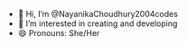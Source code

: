 - 👋 Hi, I’m @NayanikaChoudhury2004codes
- 👀 I’m interested in creating and developing 
- 😄 Pronouns: She/Her

<!---
NayanikaChoudhury2004codes/NayanikaChoudhury2004codes is a ✨ special ✨ repository because its `README.md` (this file) appears on your GitHub profile.
You can click the Preview link to take a look at your changes.
--->

